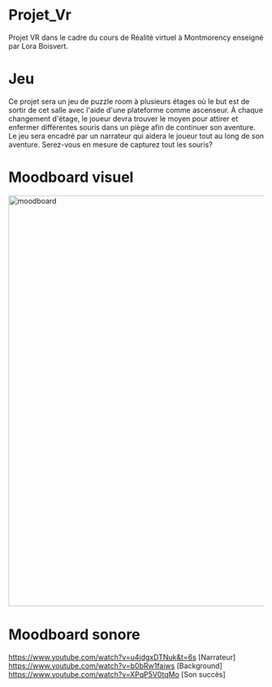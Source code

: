 # Projet_Vr
Projet VR dans le cadre du cours de Réalité virtuel à Montmorency enseigné par Lora Boisvert.

# Jeu
Ce projet sera un jeu de puzzle room à plusieurs étages où le but est de sortir de cet salle avec l'aide d'une plateforme comme ascenseur. À chaque changement d'étage, le joueur devra trouver le moyen pour attirer et enfermer différentes souris dans un piège afin de continuer son aventure. Le jeu sera encadré par un narrateur qui aidera le joueur tout au long de son aventure. Serez-vous en mesure de capturez tout les souris?
# Moodboard visuel
<img width="809" alt="moodboard" src="https://github.com/IsaacFaf/Projet_Vr/assets/89608287/e48453c8-de37-4945-b996-04c232b54e58">

# Moodboard sonore
https://www.youtube.com/watch?v=u4jdgxDTNuk&t=6s [Narrateur]
https://www.youtube.com/watch?v=b0bRw1faiws [Background]
https://www.youtube.com/watch?v=XPqP5V0tqMo [Son succès]
